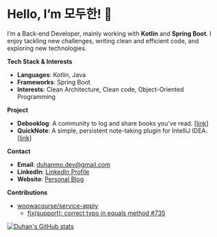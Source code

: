 # Hello, I’m 모두한! 👋

I’m a Back-end Developer, mainly working with **Kotlin** and **Spring Boot**.
I enjoy tackling new challenges, writing clean and efficient code, and exploring new technologies.

**Tech Stack & Interests**
- **Languages**: Kotlin, Java
- **Frameworks**: Spring Boot
- **Interests**: Clean Architecture, Clean code, Object-Oriented Programming

**Project**
- **Debooklog**: A community to log and share books you've read. [[link](https://debooklog.vercel.app/)]
- **QuickNote**: A simple, persistent note-taking plugin for IntelliJ IDEA. [[link](https://github.com/DuhanMo/quicknote)]

**Contact**
- **Email**: duhanmo.dev@gmail.com
- **LinkedIn**: [LinkedIn Profile](https://www.linkedin.com/in/%EB%91%90%ED%95%9C-%EB%AA%A8-155089339/)
- **Website**: [Personal Blog](https://duhanmo-log.vercel.app/)

**Contributions**
- [woowacourse/service-apply](https://github.com/woowacourse/service-apply)
  - [fix(support): correct typo in equals method #735](https://github.com/woowacourse/service-apply/pull/735)


[![Duhan's GitHub stats](https://github-readme-stats.vercel.app/api?username=duhanmo)](https://github.com/anuraghazra/github-readme-stats)

